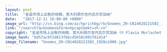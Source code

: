 ```yaml
---
layout: post
title:  "圣诞市场上出售的地精，意大利佩尔吉内瓦尔苏加纳"
date:   "2017-12-11 16:00:00 +0800"
image_url: "http://cn.bing.com/az/hprichbg/rb/Gnomes_ZH-CN14028221582_1920x1080.jpg"
link: "/search?q=Gnomes&form=hpcapt&mkt=zh-cn"
copyright: "圣诞市场上出售的地精，意大利佩尔吉内瓦尔苏加纳 (© Flavia Morlachetti/Moment/Getty Images)"
image_hash: "bd57ac9f2d813f6bcd5650c891f61d14"
image_filename: "Gnomes_ZH-CN14028221582_1920x1080.jpg"
---
```

